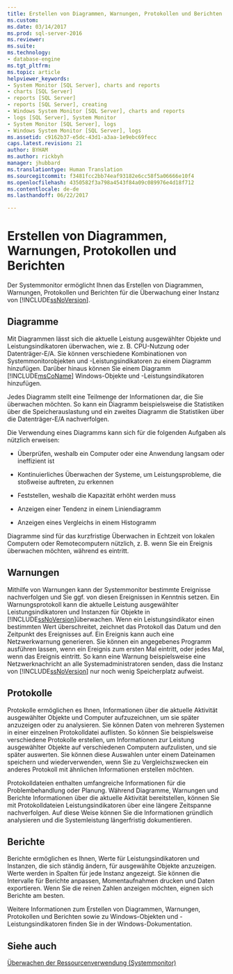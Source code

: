 ```yaml
---
title: Erstellen von Diagrammen, Warnungen, Protokollen und Berichten | Microsoft-Dokumentation
ms.custom: 
ms.date: 03/14/2017
ms.prod: sql-server-2016
ms.reviewer: 
ms.suite: 
ms.technology:
- database-engine
ms.tgt_pltfrm: 
ms.topic: article
helpviewer_keywords:
- System Monitor [SQL Server], charts and reports
- charts [SQL Server]
- reports [SQL Server]
- reports [SQL Server], creating
- Windows System Monitor [SQL Server], charts and reports
- logs [SQL Server], System Monitor
- System Monitor [SQL Server], logs
- Windows System Monitor [SQL Server], logs
ms.assetid: c9162b37-e5dc-43d1-a3aa-1e9ebc69fecc
caps.latest.revision: 21
author: BYHAM
ms.author: rickbyh
manager: jhubbard
ms.translationtype: Human Translation
ms.sourcegitcommit: f3481fcc2bb74eaf93182e6cc58f5a06666e10f4
ms.openlocfilehash: 4350582f3a798a4543f84a09c089976e4d18f712
ms.contentlocale: de-de
ms.lasthandoff: 06/22/2017

---
```

# <a name="create-charts-alerts-logs-and-reports"></a>Erstellen von Diagrammen, Warnungen, Protokollen und Berichten
  Der Systemmonitor ermöglicht Ihnen das Erstellen von Diagrammen, Warnungen, Protokollen und Berichten für die Überwachung einer Instanz von [!INCLUDE[ssNoVersion](../../includes/ssnoversion-md.md)].  
  
## <a name="charts"></a>Diagramme  
 Mit Diagrammen lässt sich die aktuelle Leistung ausgewählter Objekte und Leistungsindikatoren überwachen, wie z. B. CPU-Nutzung oder Datenträger-E/A. Sie können verschiedene Kombinationen von Systemmonitorobjekten und -Leistungsindikatoren zu einem Diagramm hinzufügen. Darüber hinaus können Sie einem Diagramm [!INCLUDE[msCoName](../../includes/msconame-md.md)] Windows-Objekte und -Leistungsindikatoren hinzufügen.  
  
 Jedes Diagramm stellt eine Teilmenge der Informationen dar, die Sie überwachen möchten. So kann ein Diagramm beispielsweise die Statistiken über die Speicherauslastung und ein zweites Diagramm die Statistiken über die Datenträger-E/A nachverfolgen.  
  
 Die Verwendung eines Diagramms kann sich für die folgenden Aufgaben als nützlich erweisen:  
  
-   Überprüfen, weshalb ein Computer oder eine Anwendung langsam oder ineffizient ist  
  
-   Kontinuierliches Überwachen der Systeme, um Leistungsprobleme, die stoßweise auftreten, zu erkennen  
  
-   Feststellen, weshalb die Kapazität erhöht werden muss  
  
-   Anzeigen einer Tendenz in einem Liniendiagramm  
  
-   Anzeigen eines Vergleichs in einem Histogramm  
  
 Diagramme sind für das kurzfristige Überwachen in Echtzeit von lokalen Computern oder Remotecomputern nützlich, z. B. wenn Sie ein Ereignis überwachen möchten, während es eintritt.  
  
## <a name="alerts"></a>Warnungen  
 Mithilfe von Warnungen kann der Systemmonitor bestimmte Ereignisse nachverfolgen und Sie ggf. von diesen Ereignissen in Kenntnis setzen. Ein Warnungsprotokoll kann die aktuelle Leistung ausgewählter Leistungsindikatoren und Instanzen für Objekte in [!INCLUDE[ssNoVersion](../../includes/ssnoversion-md.md)]überwachen. Wenn ein Leistungsindikator einen bestimmten Wert überschreitet, zeichnet das Protokoll das Datum und den Zeitpunkt des Ereignisses auf. Ein Ereignis kann auch eine Netzwerkwarnung generieren. Sie können ein angegebenes Programm ausführen lassen, wenn ein Ereignis zum ersten Mal eintritt, oder jedes Mal, wenn das Ereignis eintritt. So kann eine Warnung beispielsweise eine Netzwerknachricht an alle Systemadministratoren senden, dass die Instanz von [!INCLUDE[ssNoVersion](../../includes/ssnoversion-md.md)] nur noch wenig Speicherplatz aufweist.  
  
## <a name="logs"></a>Protokolle  
 Protokolle ermöglichen es Ihnen, Informationen über die aktuelle Aktivität ausgewählter Objekte und Computer aufzuzeichnen, um sie später anzuzeigen oder zu analysieren. Sie können Daten von mehreren Systemen in einer einzelnen Protokolldatei auflisten. So können Sie beispielsweise verschiedene Protokolle erstellen, um Informationen zur Leistung ausgewählter Objekte auf verschiedenen Computern aufzulisten, und sie später auswerten. Sie können diese Auswahlen unter einem Dateinamen speichern und wiederverwenden, wenn Sie zu Vergleichszwecken ein anderes Protokoll mit ähnlichen Informationen erstellen möchten.  
  
 Protokolldateien enthalten umfangreiche Informationen für die Problembehandlung oder Planung. Während Diagramme, Warnungen und Berichte Informationen über die aktuelle Aktivität bereitstellen, können Sie mit Protokolldateien Leistungsindikatoren über eine längere Zeitspanne nachverfolgen. Auf diese Weise können Sie die Informationen gründlich analysieren und die Systemleistung längerfristig dokumentieren.  
  
## <a name="reports"></a>Berichte  
 Berichte ermöglichen es Ihnen, Werte für Leistungsindikatoren und Instanzen, die sich ständig ändern, für ausgewählte Objekte anzuzeigen. Werte werden in Spalten für jede Instanz angezeigt. Sie können die Intervalle für Berichte anpassen, Momentaufnahmen drucken und Daten exportieren. Wenn Sie die reinen Zahlen anzeigen möchten, eignen sich Berichte am besten.  
  
 Weitere Informationen zum Erstellen von Diagrammen, Warnungen, Protokollen und Berichten sowie zu Windows-Objekten und -Leistungsindikatoren finden Sie in der Windows-Dokumentation.  
  
## <a name="see-also"></a>Siehe auch  
 [Überwachen der Ressourcenverwendung &#40;Systemmonitor&#41;](../../relational-databases/performance-monitor/monitor-resource-usage-system-monitor.md)  
  
  
